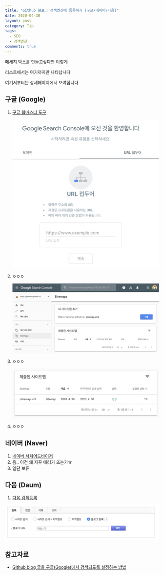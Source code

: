 ```yaml
---
title: "Github 블로그 검색엔진에 등록하기 (구글/네이버/다음)"
date: 2020-04-30 
layout: post
category: Tip
tags:
  - SEO
  - 검색엔진
comments: true
---
```


<p class="message">
메세지 박스를 만들고싶다면 이렇게
</p>

리스트에서는 여기까지만 나타납니다

<!-- more -->

여기서부터는 상세페이지에서 보여집니다



## 구글 (Google)

1. [구글 웹마스터 도구](https://search.google.com/search-console?hl=ko&utm_source=wmx&utm_medium=deprecation-pane&utm_content=home&resource_id=https://yenarue.github.io/) 

   ![](https://github.com/yenarue/images/blob/master/2020-seo/google-1.png?raw=true)

2. ㅇㅇㅇ

   ![](https://github.com/yenarue/images/blob/master/2020-seo/google-2.png?raw=true)

3. ㅇㅇㅇ

   ![](https://github.com/yenarue/images/blob/master/2020-seo/google-3.png?raw=true)

4. ㅇㅇㅇ

## 네이버 (Naver)

1. [네이버 서치어드바이저](https://searchadvisor.naver.com/)
2. 음.. 이건 왜 자꾸 에러가 뜨는가ㅠ
3. 일단 보류

## 다음 (Daum)

1. [다음 검색등록](https://register.search.daum.net/index.daum)

![](https://github.com/yenarue/images/blob/master/2020-seo/daum.png?raw=true)

## 참고자료

* [Github blog 글을 구글(Google)에서 검색되도록 설정하는 방법](https://seongkyun.github.io/others/2018/12/31/google-search-enable_jekyll/)

